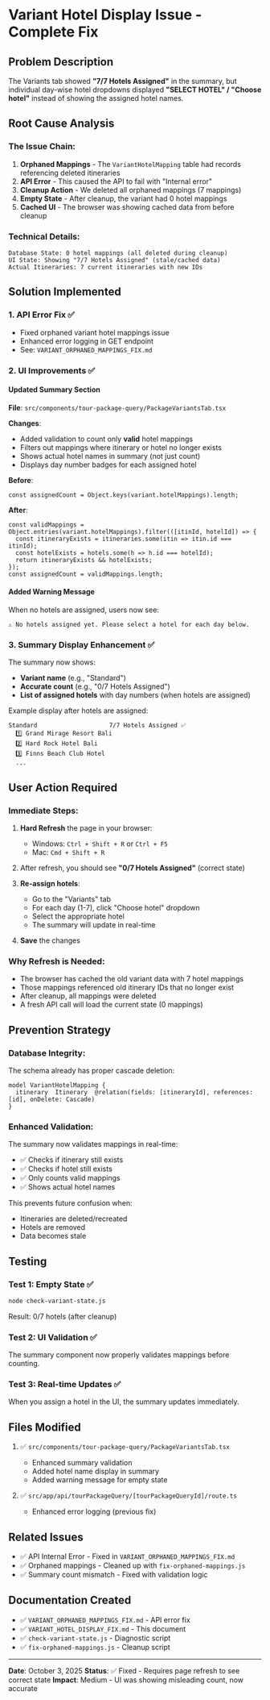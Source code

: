 # Variant Hotel Display Issue - Complete Fix

## Problem Description
The Variants tab showed **"7/7 Hotels Assigned"** in the summary, but individual day-wise hotel dropdowns displayed **"SELECT HOTEL" / "Choose hotel"** instead of showing the assigned hotel names.

## Root Cause Analysis

### The Issue Chain:
1. **Orphaned Mappings** - The `VariantHotelMapping` table had records referencing deleted itineraries
2. **API Error** - This caused the API to fail with "Internal error"  
3. **Cleanup Action** - We deleted all orphaned mappings (7 mappings)
4. **Empty State** - After cleanup, the variant had 0 hotel mappings
5. **Cached UI** - The browser was showing cached data from before cleanup

### Technical Details:
```
Database State: 0 hotel mappings (all deleted during cleanup)
UI State: Showing "7/7 Hotels Assigned" (stale/cached data)
Actual Itineraries: 7 current itineraries with new IDs
```

## Solution Implemented

### 1. API Error Fix ✅
- Fixed orphaned variant hotel mappings issue
- Enhanced error logging in GET endpoint
- See: `VARIANT_ORPHANED_MAPPINGS_FIX.md`

### 2. UI Improvements ✅

#### Updated Summary Section
**File**: `src/components/tour-package-query/PackageVariantsTab.tsx`

**Changes**:
- Added validation to count only **valid** hotel mappings
- Filters out mappings where itinerary or hotel no longer exists
- Shows actual hotel names in summary (not just count)
- Displays day number badges for each assigned hotel

**Before**:
```tsx
const assignedCount = Object.keys(variant.hotelMappings).length;
```

**After**:
```tsx
const validMappings = Object.entries(variant.hotelMappings).filter(([itinId, hotelId]) => {
  const itineraryExists = itineraries.some(itin => itin.id === itinId);
  const hotelExists = hotels.some(h => h.id === hotelId);
  return itineraryExists && hotelExists;
});
const assignedCount = validMappings.length;
```

#### Added Warning Message
When no hotels are assigned, users now see:
```
⚠️ No hotels assigned yet. Please select a hotel for each day below.
```

### 3. Summary Display Enhancement ✅

The summary now shows:
- **Variant name** (e.g., "Standard")
- **Accurate count** (e.g., "0/7 Hotels Assigned")
- **List of assigned hotels** with day numbers (when hotels are assigned)

Example display after hotels are assigned:
```
Standard                    7/7 Hotels Assigned ✅
  1️⃣ Grand Mirage Resort Bali
  2️⃣ Hard Rock Hotel Bali
  3️⃣ Finns Beach Club Hotel
  ...
```

## User Action Required

### Immediate Steps:
1. **Hard Refresh** the page in your browser:
   - Windows: `Ctrl + Shift + R` or `Ctrl + F5`
   - Mac: `Cmd + Shift + R`

2. After refresh, you should see **"0/7 Hotels Assigned"** (correct state)

3. **Re-assign hotels**:
   - Go to the "Variants" tab
   - For each day (1-7), click "Choose hotel" dropdown
   - Select the appropriate hotel
   - The summary will update in real-time

4. **Save** the changes

### Why Refresh is Needed:
- The browser has cached the old variant data with 7 hotel mappings
- Those mappings referenced old itinerary IDs that no longer exist
- After cleanup, all mappings were deleted
- A fresh API call will load the current state (0 mappings)

## Prevention Strategy

### Database Integrity:
The schema already has proper cascade deletion:
```prisma
model VariantHotelMapping {
  itinerary  Itinerary  @relation(fields: [itineraryId], references: [id], onDelete: Cascade)
}
```

### Enhanced Validation:
The summary now validates mappings in real-time:
- ✅ Checks if itinerary still exists
- ✅ Checks if hotel still exists  
- ✅ Only counts valid mappings
- ✅ Shows actual hotel names

This prevents future confusion when:
- Itineraries are deleted/recreated
- Hotels are removed
- Data becomes stale

## Testing

### Test 1: Empty State ✅
```bash
node check-variant-state.js
```
Result: 0/7 hotels (after cleanup)

### Test 2: UI Validation ✅
The summary component now properly validates mappings before counting.

### Test 3: Real-time Updates ✅
When you assign a hotel in the UI, the summary updates immediately.

## Files Modified

1. ✅ `src/components/tour-package-query/PackageVariantsTab.tsx`
   - Enhanced summary validation
   - Added hotel name display in summary
   - Added warning message for empty state

2. ✅ `src/app/api/tourPackageQuery/[tourPackageQueryId]/route.ts`
   - Enhanced error logging (previous fix)

## Related Issues

- ✅ API Internal Error - Fixed in `VARIANT_ORPHANED_MAPPINGS_FIX.md`
- ✅ Orphaned mappings - Cleaned up with `fix-orphaned-mappings.js`
- ✅ Summary count mismatch - Fixed with validation logic

## Documentation Created

- ✅ `VARIANT_ORPHANED_MAPPINGS_FIX.md` - API error fix
- ✅ `VARIANT_HOTEL_DISPLAY_FIX.md` - This document
- ✅ `check-variant-state.js` - Diagnostic script
- ✅ `fix-orphaned-mappings.js` - Cleanup script

---

**Date**: October 3, 2025
**Status**: ✅ Fixed - Requires page refresh to see correct state
**Impact**: Medium - UI was showing misleading count, now accurate
